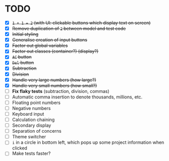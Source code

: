 # TODO
- [x] ~~`1 + 1 = 2` (with UI: clickable buttons which display text on screen)~~
- [x] ~~Remove duplication of `2` between model and test code~~
- [x] ~~Initial styling~~
- [x] ~~Generalise creation of input buttons~~
- [x] ~~Factor out global variables~~
- [x] ~~Factor out classes (container?) (display?)~~
- [x] ~~`AC` button~~
- [x] ~~`Del` button~~
- [x] ~~Subtraction~~
- [x] ~~Division~~
- [x] ~~Handle very large numbers (how large?)~~
- [x] ~~Handle very small numbers (how small?)~~
- [ ] **Fix flaky tests** (subtraction, division, commas)
- [ ] Automatic comma insertion to denote thousands, millions, etc.
- [ ] Floating point numbers
- [ ] Negative numbers
- [ ] Keyboard input
- [ ] Calculation chaining
- [ ] Secondary display
- [ ] Separation of concerns
- [ ] Theme switcher
- [ ] `i` in a circle in bottom left, which pops up some project information when clicked
- [ ] Make tests faster?
